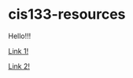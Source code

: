 # cis133-resources 
<p>Hello!!!</p>

<a href="https://www.freecodecamp.org/news/html-crash-course/">Link 1!</a>

<a href="https://www.cssportal.com/css-resources.php/">Link 2!</a>